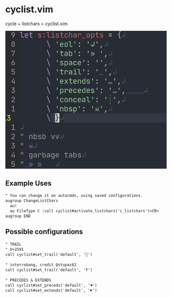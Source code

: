 # cyclist.vim

cycle + listchars = cyclist.vim

![simple_example](./media/examples.png)

## Example Uses

```vim
" You can change it on autocmds, using saved configurations.
augroup ChangeListChars
  au!
  au FileType C :call cyclist#activate_listchars('c_listchars')<CR>
augroup END
```

## Possible configurations

```vim
" TRAIL
" U+2591
call cyclist#set_trail('default', '░')

" interrobang, credit @stupac62
call cyclist#set_trail('default', '‽')

" PRECEDES & EXTENDS
call cyclist#set_preceds('default', '☚')
call cyclist#set_extends('default', '☛')
```

